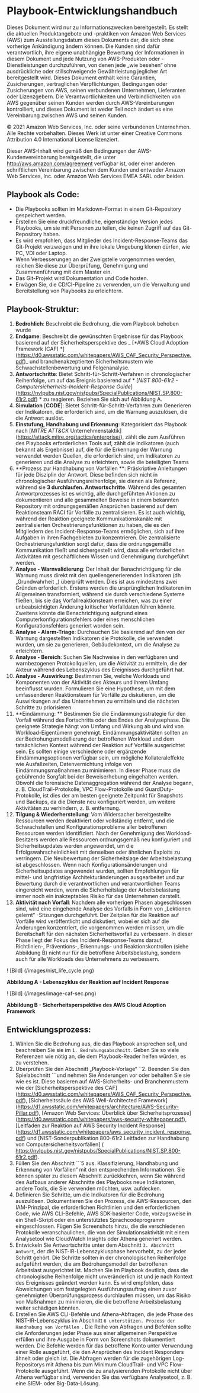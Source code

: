 # Playbook-Entwicklungshandbuch
Dieses Dokument wird nur zu Informationszwecken bereitgestellt. Es stellt die aktuellen Produktangebote und -praktiken von Amazon Web Services (AWS) zum Ausstellungsdatum dieses Dokuments dar, die sich ohne vorherige Ankündigung ändern können. Die Kunden sind dafür verantwortlich, ihre eigene unabhängige Bewertung der Informationen in diesem Dokument und jede Nutzung von AWS-Produkten oder -Dienstleistungen durchzuführen, von denen jede „wie besehen“ ohne ausdrückliche oder stillschweigende Gewährleistung jeglicher Art bereitgestellt wird. Dieses Dokument enthält keine Garantien, Zusicherungen, vertraglichen Verpflichtungen, Bedingungen oder Zusicherungen von AWS, seinen verbundenen Unternehmen, Lieferanten oder Lizenzgebern. Die Verantwortlichkeiten und Verbindlichkeiten von AWS gegenüber seinen Kunden werden durch AWS-Vereinbarungen kontrolliert, und dieses Dokument ist weder Teil noch ändert es eine Vereinbarung zwischen AWS und seinen Kunden.

© 2021 Amazon Web Services, Inc. oder seine verbundenen Unternehmen. Alle Rechte vorbehalten. Dieses Werk ist unter einer Creative Commons Attribution 4.0 International License lizenziert.

Dieser AWS-Inhalt wird gemäß den Bedingungen der AWS-Kundenvereinbarung bereitgestellt, die unter http://aws.amazon.com/agreement verfügbar ist, oder einer anderen schriftlichen Vereinbarung zwischen dem Kunden und entweder Amazon Web Services, Inc. oder Amazon Web Services EMEA SARL oder beiden.

## Playbook als Code:

* Die Playbooks sollten im Markdown-Format in einem Git-Repository gespeichert werden.
* Erstellen Sie eine druckfreundliche, eigenständige Version jedes Playbooks, um sie mit Personen zu teilen, die keinen Zugriff auf das Git-Repository haben.
* Es wird empfohlen, dass Mitglieder des Incident-Response-Teams das Git-Projekt verzweigen und in ihre lokale Umgebung klonen dürfen, wie PC, VDI oder Laptop.
* Wenn Verbesserungen an der Zweigstelle vorgenommen werden, reichen Sie diese zur Überprüfung, Genehmigung und Zusammenführung mit dem Master ein.
* Das Git-Projekt wird Dokumentation und Code hosten.
* Erwägen Sie, die CD/CI-Pipeline zu verwenden, um die Verwaltung und Bereitstellung von Playbooks zu erleichtern.

## Playbook-Struktur:

1. **Bedrohlich**: Beschreibt die Bedrohung, die vom Playbook behoben wurde
2. **Endgame**: Beschreibt die gewünschten Ergebnisse für das Playbook basierend auf der Sicherheitsperspektive des _ [*AWS Cloud Adoption Framework (CAF) *] (https://d0.awsstatic.com/whitepapers/AWS_CAF_Security_Perspective.pdf)_ und branchenakzeptierten Sicherheitsmustern wie Schwachstellenbewertung und Folgenanalyse.
3. **Antwortschritte**: Bietet Schritt-für-Schritt-Verfahren in chronologischer Reihenfolge, um auf das Ereignis basierend auf * [_NIST 800-61r2 - Computersicherheits-Incident-Response Guide_] (https://nvlpubs.nist.gov/nistpubs/SpecialPublications/NIST.SP.800-61r2.pdf) * zu reagieren. Beziehen Sie sich auf Abbildung A.
4. **Simulation** [**CODE**]: Bietet Schritt-für-Schritt-Verfahren zum Generieren der Indikatoren, die erforderlich sind, um die Warnung auszulösen, die die Antwort auslöst.
5. **Einstufung, Handhabung und Erkennung**: Kategorisiert das Playbook nach [*_MITRE ATT&CK_* Unternehmenstaktik] (https://attack.mitre.org/tactics/enterprise/), zählt die zum Ausführen des Playbooks erforderlichen Tools auf, zählt die Indikatoren (auch bekannt als Ergebnisse) auf, die für die Erkennung der Warnung verwendet werden Quellen, die erforderlich sind, um Indikatoren zu generieren und die Analyse zu erleichtern, sowie die beteiligten Teams
6. **Prozess zur Handhabung von Vorfällen **: Präskriptive Anleitungen für jede Disziplin der Antwort. Diese befinden sich nicht in chronologischer Ausführungsreihenfolge, sie dienen als Referenz, während sie **3 durchlaufen. Antwortschritte**. Während des gesamten Antwortprozesses ist es wichtig, alle durchgeführten Aktionen zu dokumentieren und alle gesammelten Beweise in einem bekannten Repository mit ordnungsgemäßen Ansprüchen basierend auf dem Reaktionsteam RACI für Vorfälle zu zentralisieren. Es ist auch wichtig, während der Reaktion geeignete Kommunikationskanäle mit zentralisierten Orchestrierungsfunktionen zu haben, die es den Mitgliedern des Incident-Response-Teams ermöglichen, sich auf ihre Aufgaben in ihren Fachgebieten zu konzentrieren. Die zentralisierte Orchestrierungsfunktion sorgt dafür, dass die ordnungsgemäße Kommunikation fließt und sichergestellt wird, dass alle erforderlichen Aktivitäten mit geschäftlichem Wissen und Genehmigung durchgeführt werden.
1. **Analyse - Warnvalidierung**: Der Inhalt der Benachrichtigung für die Warnung muss direkt mit den quellengenerierenden Indikatoren (dh „Grundwahrheit „) überprüft werden. Dies ist aus mindestens zwei Gründen erforderlich. Erstens werden die ursprünglichen Indikatoren im Allgemeinen transformiert, während sie durch verschiedene Systeme fließen, bis sie das Vorfallreaktionsteam erreichen, was zu einer unbeabsichtigten Änderung kritischer Vorfalldaten führen könnte. Zweitens könnte die Benachrichtigung aufgrund eines Computerkonfigurationsfehlers oder eines menschlichen Konfigurationsfehlers generiert worden sein.
2. **Analyse - Alarm-Triage**: Durchsuchen Sie basierend auf den von der Warnung dargestellten Indikatoren die Protokolle, die verwendet wurden, um sie zu generieren, Gebäudekontext, um die Analyse zu erleichtern.
3. **Analyse - Bereich**: Suchen Sie Nachweise in den verfügbaren und warnbezogenen Protokollquellen, um die Aktivität zu ermitteln, die der Akteur während des Lebenszyklus des Ereignisses durchgeführt hat.
4. **Analyse - Auswirkung**: Bestimmen Sie, welche Workloads und Komponenten von der Aktivität des Akteurs und ihrem Umfang beeinflusst wurden. Formulieren Sie eine Hypothese, um mit dem umfassenderen Reaktionsteam für Vorfälle zu diskutieren, um die Auswirkungen auf das Unternehmen zu ermitteln und die nächsten Schritte zu priorisieren.
5. **Eindämmung: ** Bestimmen Sie die Eindämmungsstrategie für den Vorfall während des Fortschritts oder des Endes der Analysephase. Die geeignete Strategie hängt von Umfang und Wirkung ab und wird von Workload-Eigentümern genehmigt. Eindämmungsaktivitäten sollten an der Bedrohungsmodellierung der betroffenen Workload und dem tatsächlichen Kontext während der Reaktion auf Vorfälle ausgerichtet sein. Es sollten einige verschiedene oder ergänzende Eindämmungsoptionen verfügbar sein, um mögliche Kollateraleffekte wie Ausfallzeiten, Datenvernichtung infolge von Eindämmungsmaßnahmen zu minimieren. In dieser Phase muss die gebührende Sorgfalt bei der Beweiserhebung eingehalten werden. Obwohl die forensische Datenaggregation während der Analyse begann, z. B. CloudTrail-Protokolle, VPC Flow-Protokolle und GuardDuty-Protokolle, ist dies der am besten geeignete Zeitpunkt für Snapshots und Backups, da die Dienste neu konfiguriert werden, um weitere Aktivitäten zu verhindern, z. B. entfernung.
6. **Tilgung & Wiederherstellung**: Vom Widersacher bereitgestellte Ressourcen werden deaktiviert oder vollständig entfernt, und die Schwachstellen und Konfigurationsprobleme aller betroffenen Ressourcen werden identifiziert. Nach der Genehmigung des Workload-Besitzers werden alle Ressourcen ordnungsgemäß neu konfiguriert und Sicherheitsupdates werden angewendet, um die Erfolgswahrscheinlichkeit mit denselben oder ähnlichen Exploits zu verringern. Die Neubewertung der Sicherheitslage der Arbeitsbelastung ist abgeschlossen. Wenn nach Konfigurationsänderungen und Sicherheitsupdates angewendet wurden, sollten Empfehlungen für mittel- und langfristige Architekturänderungen ausgearbeitet und zur Bewertung durch die verantwortlichen und verantwortlichen Teams eingereicht werden, wenn die Sicherheitslage der Arbeitsbelastung immer noch ein inakzeptables Risiko für das Unternehmen darstellt.
7. **Aktivität nach Vorfall**: Nachdem alle vorherigen Phasen abgeschlossen sind, wird eine eingehende Analyse des Vorfalls in Form von „Lektionen gelernt“ -Sitzungen durchgeführt. Der Zeitplan für die Reaktion auf Vorfälle wird veröffentlicht und diskutiert, wobei er sich auf die Änderungen konzentriert, die vorgenommen werden müssen, um die Bereitschaft für den nächsten Sicherheitsvorfall zu verbessern. In dieser Phase liegt der Fokus des Incident-Response-Teams darauf, Richtlinien-, Präventions-, Erkennungs- und Reaktionskontrollen (siehe Abbildung B) nicht nur für die betroffene Arbeitsbelastung, sondern auch für alle Workloads des Unternehmens zu verbessern.

! [Bild] (/images/nist_life_cycle.png)

**Abbildung A - Lebenszyklus der Reaktion auf Incident Response**


! [Bild] (/images/image-caf-sec.png)

**Abbildung B - Sicherheitsperspektive des AWS Cloud Adoption Framework**

## Entwicklungsprozess:

1. Wählen Sie die Bedrohung aus, die das Playbook ansprechen soll, und beschreiben Sie sie im ```1. Bedrohungsabschnitt```. Geben Sie so viele Referenzen wie nötig an, die dem Playbook-Reader helfen würden, es zu verstehen.
2. Überprüfen Sie den Abschnitt „Playbook-Vorlage“ ``2. Beenden Sie den Spielabschnitt ```und nehmen Sie Änderungen vor oder behalten Sie sie wie es ist. Diese basieren auf AWS-Sicherheits- und Branchenmustern wie der [Sicherheitsperspektive des CAF] (https://d0.awsstatic.com/whitepapers/AWS_CAF_Security_Perspective.pdf), [Sicherheitssäule des AWS Well-Architected Framework] (https://d1.awsstatic.com/whitepapers/architecture/AWS-Security-Pillar.pdf), [Amazon Web Services: Überblick über Sicherheitsprozesse] (https://d0.awsstatic.com/whitepapers/aws-security-whitepaper.pdf), [Leitfaden zur Reaktion auf AWS Security Incident Response] (https://d1.awsstatic.com/whitepapers/aws_security_incident_response.pdf) und [NIST-Sonderpublikation 800-61r2 Leitfaden zur Handhabung von Computersicherheitsvorfällen] ( https://nvlpubs.nist.gov/nistpubs/SpecialPublications/NIST.SP.800-61r2.pdf).
3. Füllen Sie den Abschnitt ```5 aus. Klassifizierung, Handhabung und Erkennung von Vorfällen“ mit den entsprechenden Informationen. Sie können später zu diesem Abschnitt zurückkehren, wenn Sie während des Aufbaus anderer Abschnitte des Playbooks neue Indikatoren, andere Tools, die Sie verwenden möchten, usw. aufdecken.
4. Definieren Sie Schritte, um die Indikatoren für die Bedrohung auszulösen. Dokumentieren Sie den Prozess, die AWS-Ressourcen, den IAM-Prinzipal, die erforderlichen Richtlinien und den erforderlichen Code, wie AWS CLI-Befehle, AWS SDK-basierter Code, vorzugsweise in ein Shell-Skript oder ein unterstütztes Sprachcodeprogramm eingeschlossen. Fügen Sie Screenshots hinzu, die die verschiedenen Protokolle veranschaulichen, die von der Simulationsaktivität mit einem Analysetool wie CloudWatch Insights oder Athena generiert werden.
5. Entwickeln Sie Antwortschritte unter dem Abschnitt ```3. Abschnitt Antwort```, der die NIST-IR-Lebenszyklusphase hervorhebt, zu der jeder Schritt gehört. Die Schritte sollten in der chronologischen Reihenfolge aufgeführt werden, die am Bedrohungsmodell der betroffenen Arbeitslast ausgerichtet ist. Machen Sie im Playbook deutlich, dass die chronologische Reihenfolge nicht unveränderlich ist und je nach Kontext des Ereignisses geändert werden kann. Es wird empfohlen, dass Abweichungen vom festgelegten Ausführungsauftrag einen zuvor genehmigten Überprüfungsprozess durchlaufen müssen, um das Risiko von Maßnahmen zu minimieren, die die betroffene Arbeitsbelastung weiter schädigen könnten.
6. Erstellen Sie AWS CLI-Befehle und Athena-Abfragen, die jede Phase des NIST-IR-Lebenszyklus im Abschnitt ```6 unterstützen. Prozess der Handhabung von Vorfällen ```. Die Reihe von Abfragen und Befehlen sollte die Anforderungen jeder Phase aus einer allgemeinen Perspektive erfüllen und ihre Ausgabe in Form von Screenshots dokumentiert werden. Die Befehle werden für das betroffene Konto unter Verwendung einer Rolle ausgeführt, die den Ansprüchen des Incident Responders ähnelt oder gleich ist. Die Abfragen werden für die zugehörigen Log-Repositorys mit Athena bis zum Minimum CloudTrail- und VPC Flow-Protokolle ausgeführt. Wenn die zu analysierenden Protokolle nicht über Athena verfügbar sind, verwenden Sie das verfügbare Analysetool, z. B. eine SIEM- oder Big-Data-Lösung.